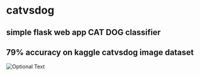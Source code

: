 # catvsdog
## simple flask web app CAT DOG classifier
## 79% accuracy on kaggle catvsdog image dataset
![Optional Text](../master/catvsdog.PNG)
